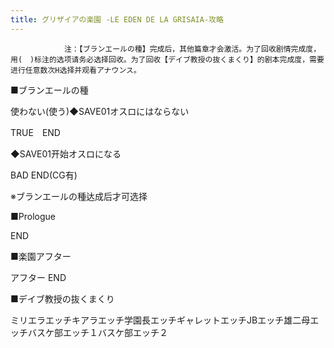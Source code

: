 ```yaml
---
title: グリザイアの楽園 -LE EDEN DE LA GRISAIA-攻略
---
```


                注：【ブランエールの種】完成后，其他篇章才会激活。为了回收剧情完成度，用(　)标注的选项请务必选择回收。为了回收【デイブ教授の抜くまくり】的剧本完成度，需要进行任意数次H选择并观看アナウンス。

■ブランエールの種

使わない(使う)◆SAVE01オスロにはならない

TRUE　END

◆SAVE01开始オスロになる

BAD END(CG有)

※ブランエールの種达成后才可选择

■Prologue

END

■楽園アフター

アフター END

■デイブ教授の抜くまくり

ミリエラエッチキアラエッチ学園長エッチギャレットエッチJBエッチ雄二母エッチバスケ部エッチ１バスケ部エッチ２
              
